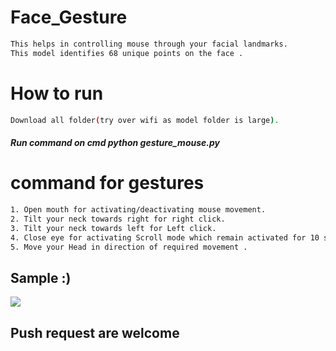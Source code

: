 # Face_Gesture

```bash  
This helps in controlling mouse through your facial landmarks.
This model identifies 68 unique points on the face . 
```   
# How to run  
```bash   
Download all folder(try over wifi as model folder is large).
```
##### Run command on cmd  python gesture_mouse.py 

 
# command for gestures
```bash
1. Open mouth for activating/deactivating mouse movement.
2. Tilt your neck towards right for right click.
3. Tilt your neck towards left for Left click.
4. Close eye for activating Scroll mode which remain activated for 10 seconds.
5. Move your Head in direction of required movement .
```

## Sample :)
<img src="Sample/example.gif">   

## Push request are welcome 

